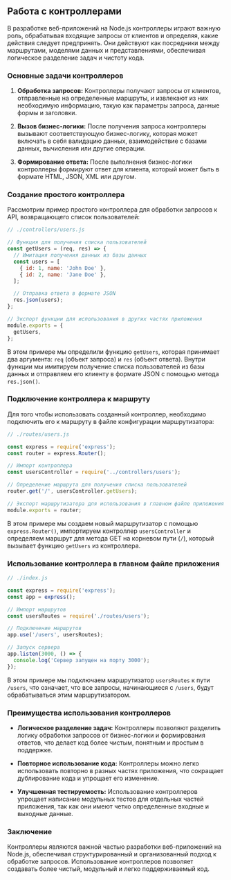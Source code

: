 ## Работа с контроллерами

В разработке веб-приложений на Node.js контроллеры играют важную роль, обрабатывая входящие запросы от клиентов и определяя, какие действия следует предпринять. Они действуют как посредники между маршрутами, моделями данных и представлениями, обеспечивая логическое разделение задач и чистоту кода.

### Основные задачи контроллеров

1. **Обработка запросов:** Контроллеры получают запросы от клиентов, отправленные на определенные маршруты, и извлекают из них необходимую информацию, такую как параметры запроса, данные формы и заголовки.

2. **Вызов бизнес-логики:** После получения запроса контроллеры вызывают соответствующую бизнес-логику, которая может включать в себя валидацию данных, взаимодействие с базами данных, вычисления или другие операции.

3. **Формирование ответа:** После выполнения бизнес-логики контроллеры формируют ответ для клиента, который может быть в формате HTML, JSON, XML или другом.

### Создание простого контроллера

Рассмотрим пример простого контроллера для обработки запросов к API, возвращающего список пользователей:

```javascript
// ./controllers/users.js

// Функция для получения списка пользователей
const getUsers = (req, res) => {
  // Имитация получения данных из базы данных
  const users = [
    { id: 1, name: 'John Doe' },
    { id: 2, name: 'Jane Doe' },
  ];

  // Отправка ответа в формате JSON
  res.json(users);
};

// Экспорт функции для использования в других частях приложения
module.exports = {
  getUsers,
};
```

В этом примере мы определили функцию `getUsers`, которая принимает два аргумента: `req` (объект запроса) и `res` (объект ответа). Внутри функции мы имитируем получение списка пользователей из базы данных и отправляем его клиенту в формате JSON с помощью метода `res.json()`.

### Подключение контроллера к маршруту

Для того чтобы использовать созданный контроллер, необходимо подключить его к маршруту в файле конфигурации маршрутизатора:

```javascript
// ./routes/users.js

const express = require('express');
const router = express.Router();

// Импорт контроллера
const usersController = require('../controllers/users');

// Определение маршрута для получения списка пользователей
router.get('/', usersController.getUsers);

// Экспорт маршрутизатора для использования в главном файле приложения
module.exports = router;
```

В этом примере мы создаем новый маршрутизатор с помощью `express.Router()`, импортируем контроллер `usersController` и определяем маршрут для метода GET на корневом пути (`/`), который вызывает функцию `getUsers` из контроллера.

### Использование контроллера в главном файле приложения

```javascript
// ./index.js

const express = require('express');
const app = express();

// Импорт маршрутов
const usersRoutes = require('./routes/users');

// Подключение маршрутов
app.use('/users', usersRoutes);

// Запуск сервера
app.listen(3000, () => {
  console.log('Сервер запущен на порту 3000');
});
```

В этом примере мы подключаем маршрутизатор `usersRoutes` к пути `/users`, что означает, что все запросы, начинающиеся с `/users`, будут обрабатываться этим маршрутизатором.

### Преимущества использования контроллеров

- **Логическое разделение задач:** Контроллеры позволяют разделить логику обработки запросов от бизнес-логики и формирования ответов, что делает код более чистым, понятным и простым в поддержке.

- **Повторное использование кода:** Контроллеры можно легко использовать повторно в разных частях приложения, что сокращает дублирование кода и упрощает его изменение.

- **Улучшенная тестируемость:** Использование контроллеров упрощает написание модульных тестов для отдельных частей приложения, так как они имеют четко определенные входные и выходные данные.

### Заключение

Контроллеры являются важной частью разработки веб-приложений на Node.js, обеспечивая структурированный и организованный подход к обработке запросов. 
Использование контроллеров позволяет создавать более чистый, модульный и легко поддерживаемый код. 
